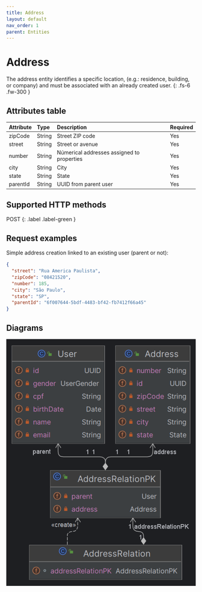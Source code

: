 ```yaml
---
title: Address
layout: default
nav_order: 1
parent: Entities
---
```


# Address
The address entity identifies a specific location, (e.g.: residence, building, or company) and must be associated with an already created user.
{: .fs-6 .fw-300 }

## Attributes table

| Attribute       | Type   | Description                                | Required |
|:----------------|:-------|:-------------------------------------------|:---------|
| zipCode         | String | Street ZIP code                            | Yes      |
| street          | String | Street or avenue                           | Yes      |
| number          | String | Númerical addresses assigned to properties | Yes      |
| city            | String | City                                       | Yes      |
| state           | String | State                                      | Yes      |
| parentId        | String | UUID from parent user                      | Yes      |

## Supported HTTP methods

<span class="fs-5 lh-default">
POST
</span>
{: .label .label-green }

## Request examples

Simple address creation linked to an existing user (parent or not):

```json
{
  "street": "Rua America Paulista",
  "zipCode": "08421520",
  "number": 185,
  "city": "São Paulo",
  "state": "SP",
  "parentId": "6f007644-5bdf-4483-bf42-fb7412f66a45"
}
```

## Diagrams

![img.png](../images/diagram-address.png)